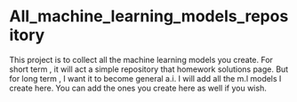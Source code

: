 # All_machine_learning_models_repository
This project is to collect all the machine learning models you create. For short term , it will act a simple repository that homework solutions page. But for long term , I want it to become general a.i.
I will add all the m.l models I create here. You can add the ones you create here as well if you wish.
